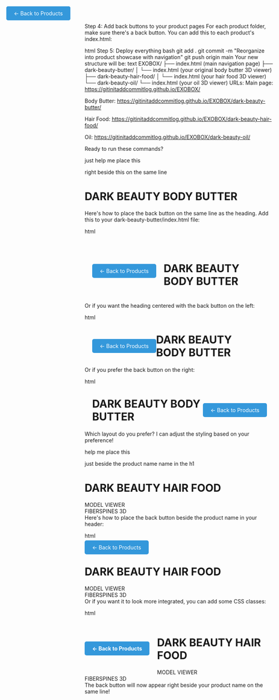 Step 4: Add back buttons to your product pages
For each product folder, make sure there's a back button. You can add this to each product's index.html:

html
<a href="../" style="position: fixed; top: 20px; left: 20px; z-index: 1000; background: #3498db; color: white; padding: 10px 20px; text-decoration: none; border-radius: 5px;">← Back to Products</a>
Step 5: Deploy everything
bash
git add .
git commit -m "Reorganize into product showcase with navigation"
git push origin main
Your new structure will be:
text
EXOBOX/
├── index.html (main navigation page)
├── dark-beauty-butter/
│   └── index.html (your original body butter 3D viewer)
├── dark-beauty-hair-food/
│   └── index.html (your hair food 3D viewer)
└── dark-beauty-oil/
    └── index.html (your oil 3D viewer)
URLs:
Main page: https://gitinitaddcommitlog.github.io/EXOBOX/

Body Butter: https://gitinitaddcommitlog.github.io/EXOBOX/dark-beauty-butter/

Hair Food: https://gitinitaddcommitlog.github.io/EXOBOX/dark-beauty-hair-food/

Oil: https://gitinitaddcommitlog.github.io/EXOBOX/dark-beauty-oil/

Ready to run these commands?

just help me place this 

<a href="../" style="position: fixed; top: 20px; left: 20px; z-index: 1000; background: #3498db; color: white; padding: 10px 20px; text-decoration: none; border-radius: 5px;">← Back to Products</a>

right beside this on the same line 
 <h1>DARK BEAUTY BODY BUTTER</h1>
Here's how to place the back button on the same line as the heading. Add this to your dark-beauty-butter/index.html file:

html
<div style="display: flex; align-items: center; gap: 20px; padding: 20px;">
    <a href="../" style="background: #3498db; color: white; padding: 10px 20px; text-decoration: none; border-radius: 5px; white-space: nowrap;">← Back to Products</a>
    <h1>DARK BEAUTY BODY BUTTER</h1>
</div>
Or if you want the heading centered with the back button on the left:

html
<div style="display: flex; align-items: center; justify-content: space-between; padding: 20px;">
    <a href="../" style="background: #3498db; color: white; padding: 10px 20px; text-decoration: none; border-radius: 5px; white-space: nowrap;">← Back to Products</a>
    <h1 style="margin: 0;">DARK BEAUTY BODY BUTTER</h1>
    <div style="width: 140px;"></div> <!-- Spacer for balance -->
</div>
Or if you prefer the back button on the right:

html
<div style="display: flex; align-items: center; justify-content: space-between; padding: 20px;">
    <h1 style="margin: 0;">DARK BEAUTY BODY BUTTER</h1>
    <a href="../" style="background: #3498db; color: white; padding: 10px 20px; text-decoration: none; border-radius: 5px; white-space: nowrap;">← Back to Products</a>
</div>
Which layout do you prefer? I can adjust the styling based on your preference!

help me place this

<a href="../" style="position: fixed; top: 20px; left: 20px; z-index: 1000; background: #3498db; color: white; padding: 10px 20px; text-decoration: none; border-radius: 5px;">← Back to Products</a>

just beside the product name  name in the h1 
<div class="header">
            <div class="branding">
                <div class="project-info">
                    <h1>DARK BEAUTY HAIR FOOD</h1>
                    <div class="description">MODEL VIEWER</div>
                </div>
            </div>
            <div class="fiberspines-badge">FIBERSPINES 3D</div>
        </div>
Here's how to place the back button beside the product name in your header:

html
<div class="header">
    <div class="branding">
        <a href="../" style="background: #3498db; color: white; padding: 10px 20px; text-decoration: none; border-radius: 5px; margin-right: 20px; white-space: nowrap;">← Back to Products</a>
        <div class="project-info">
            <h1>DARK BEAUTY HAIR FOOD</h1>
            <div class="description">MODEL VIEWER</div>
        </div>
    </div>
    <div class="fiberspines-badge">FIBERSPINES 3D</div>
</div>
Or if you want it to look more integrated, you can add some CSS classes:

html
<style>
.back-button {
    background: #3498db;
    color: white;
    padding: 10px 20px;
    text-decoration: none;
    border-radius: 5px;
    margin-right: 20px;
    white-space: nowrap;
    display: inline-flex;
    align-items: center;
    font-weight: bold;
}
</style>

<div class="header">
    <div class="branding" style="display: flex; align-items: center;">
        <a href="../" class="back-button">← Back to Products</a>
        <div class="project-info">
            <h1>DARK BEAUTY HAIR FOOD</h1>
            <div class="description">MODEL VIEWER</div>
        </div>
    </div>
    <div class="fiberspines-badge">FIBERSPINES 3D</div>
</div>
The back button will now appear right beside your product name on the same line!

